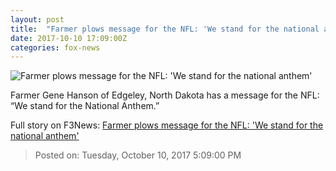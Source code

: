 ```yaml
---
layout: post
title:  "Farmer plows message for the NFL: 'We stand for the national anthem'"
date: 2017-10-10 17:09:00Z
categories: fox-news
---
```


![Farmer plows message for the NFL: 'We stand for the national anthem'](http://a57.foxnews.com/images.foxnews.com/content/fox-news/us/2017/10/10/farmer-plows-message-for-nfl-stand-for-national-anthem/_jcr_content/article-text/article-par-4/inline_spotlight_ima/image.img.jpg/612/344/1507655703279.jpg?ve=1&tl=1)

Farmer Gene Hanson of Edgeley, North Dakota has a message for the NFL: “We stand for the National Anthem.”


Full story on F3News: [Farmer plows message for the NFL: 'We stand for the national anthem'](http://www.f3nws.com/n/ZcKuuD)

> Posted on: Tuesday, October 10, 2017 5:09:00 PM
